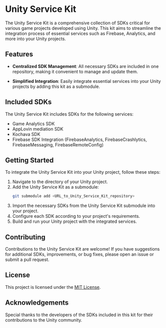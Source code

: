 # Unity Service Kit

The Unity Service Kit is a comprehensive collection of SDKs critical for various game projects developed using Unity. This kit aims to streamline the integration process of essential services such as Firebase, Analytics, and more into your Unity projects.

## Features

- **Centralized SDK Management**: All necessary SDKs are included in one repository, making it convenient to manage and update them.
  
- **Simplified Integration**: Easily integrate essential services into your Unity projects by adding this kit as a submodule.

## Included SDKs

The Unity Service Kit includes SDKs for the following services:

- Game Analytics SDK
- AppLovin mediation SDK
- Kochava SDK
- Firebase SDK Integration (FirebaseAnalytics, FirebaseCrashlytics, FirebaseMessaging, FirebaseRemoteConfig)

## Getting Started

To integrate the Unity Service Kit into your Unity project, follow these steps:

1. Navigate to the directory of your Unity project.
2. Add the Unity Service Kit as a submodule:
    ```bash
    git submodule add <URL_to_Unity_Service_Kit_repository>
    ```
3. Import the necessary SDKs from the Unity Service Kit submodule into your project.
4. Configure each SDK according to your project's requirements.
5. Build and run your Unity project with the integrated services.

## Contributing

Contributions to the Unity Service Kit are welcome! If you have suggestions for additional SDKs, improvements, or bug fixes, please open an issue or submit a pull request.

## License

This project is licensed under the [MIT License](LICENSE).

## Acknowledgements

Special thanks to the developers of the SDKs included in this kit for their contributions to the Unity community.
